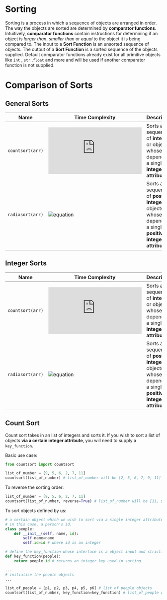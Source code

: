# Sorting
Sorting is a process in which a sequence of objects are arranged in order. The way the objects are sorted are determined by **comparator functions**. Intuitively, **comparator functions** contain instructions for determining if an object is *larger than*, *smaller than* or *equal* to the object it is being compared to. The input to a **Sort Function** is an unsorted sequence of objects. The output of a **Sort Function** is a sorted sequence of the objects supplied. Default comparator functions already exist for all primitive objects like `int` , `str` ,`float` and more and will be used if another comparator function is not supplied. 

# Comparison of Sorts
## General Sorts
| Name | Time Complexity | Description |
|----------------|-------------------------------|-----------------------------|
`countsort(arr)`|![equation](https://latex.codecogs.com/png.latex?O(n&plus;m))| Sorts a sequence of **integers** or objects whose sort depends on a single **integer attribute**.
`radixsort(arr)`|![equation](https://latex.codecogs.com/png.latex?O(n\log&space;_{n}k))| Sorts a sequence of **postive integers** or objects whose sort depends on a single **positive integer attribute**. 
## Integer Sorts
| Name | Time Complexity | Description |
|----------------|-------------------------------|-----------------------------|
`countsort(arr)`|![equation](https://latex.codecogs.com/png.latex?O(n&plus;m))| Sorts a sequence of **integers** or objects whose sort depends on a single **integer attribute**.
`radixsort(arr)`|![equation](https://latex.codecogs.com/png.latex?O(n\log&space;_{n}k))| Sorts a sequence of **postive integers** or objects whose sort depends on a single **positive integer attribute**. 

## Count Sort 
Count sort takes in an list of integers and sorts it. If you wish to sort a list of objects **via a certain integer attribute**, you will need to supply a `key_function`.

Basic use case: 

```python
from countsort import countsort

list_of_number = [9, 5, 6, 2, 7, 11]
countsort(list_of_number) # list_of_number will be [2, 5, 6, 7, 9, 11] after call
```

To reverse the sorting order:

```python
list_of_number = [9, 5, 6, 2, 7, 11]
countsort(list_of_number, reverse=True) # list_of_number will be [11, 9, 7, 6, 5, 2] after call
```

To sort objects defined by us:

```python
# a certain object which we wish to sort via a single integer attribute.
# in this case, a person's id.
class people:
	def __init__(self, name, id):
		self.name=name
		self.id=id # where id is an integer

# define the key_function whose interface is a object input and strictly an integer output
def key_function(people):
	return people.id # returns an integer key used in sorting

...
# initialize the people objects
...

list_of_people = [p1, p2, p3, p4, p5, p6] # list of people objects
countsort(list_of_number, key_function=key_function) # list_of_people will be sorted based on their ids.
```